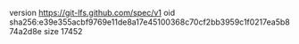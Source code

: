 version https://git-lfs.github.com/spec/v1
oid sha256:e39e355acbf9769e11de8a17e45100368c70cf2bb3959c1f0217ea5b874a2d8e
size 17452

